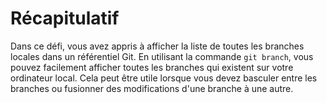 # Récapitulatif

Dans ce défi, vous avez appris à afficher la liste de toutes les branches locales dans un référentiel Git. En utilisant la commande `git branch`, vous pouvez facilement afficher toutes les branches qui existent sur votre ordinateur local. Cela peut être utile lorsque vous devez basculer entre les branches ou fusionner des modifications d'une branche à une autre.

